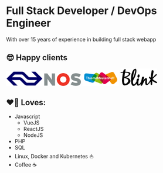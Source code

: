 # Full Stack Developer / DevOps Engineer

With over 15 years of experience in building full stack webapp

## 😎 Happy clients

<img src="./logos/ns.svg" width="100"/> <img src="./logos/nos.svg" width="100"/> <img src="./logos/thiememeulenhoff.svg" width="100"/> <img src="./logos/blink.svg" width="100"/>

## ❤️‍🔥 Loves:

* Javascript
  * VueJS
  * ReactJS
  * NodeJS
* PHP
* SQL
* Linux, Docker and Kubernetes ⛵
* Coffee ☕
